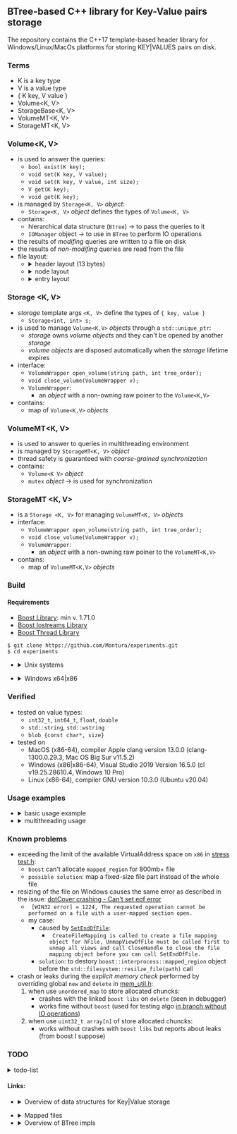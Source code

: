 ## BTree-based C++ library for Key-Value pairs storage 

The repository contains the C++17 template-based header library for Windows/Linux/MacOs platforms for storing KEY|VALUES pairs on disk.

### Terms
  * K is a key type 
  * V is a value type 
  * { K key, V value }
  * Volume<K, V>
  * StorageBase<K, V>
  * VolumeMT<K, V>
  * StorageMT<K, V>

### Volume<K, V>
  * is used to answer the queries:
    * `bool exist(K key);` 
    * `void set(K key, V value);`
    * `void set(K key, V value, int size);`
    * `V get(K key);` 
    * `void get(K key);` 
  * is managed by `Storage<K, V>` _object_:
    * `Storage<K, V>` _object_ defines the types of `Volume<K, V>`
  * contains:
    * hierarchical data structure (`Btree`) -> to pass the queries to it
    * `IOManager` object -> to use in `BTree` to perform IO operations
  * the results of _modifing_ queries are written to a file on disk
  * the results of _non-modifing_ queries are read from the file
  * file layout:      
      * <details>
          <summary>header layout (13 bytes)</summary>

              - T                        |=> takes 2 bytes (tree degree)
              - KEY_SIZE                 |=> takes 1 byte
              - VALUE_TYPE               |=> takes 1 byte 
                 - VALUE_TYPE = 0 for integer primitives: int32_t, int64_t
                 - VALUE_TYPE = 1 for unsigned integer primitives: uint32_t, uint64_t
                 - VALUE_TYPE = 2 for floating-point primitives: float, double
                 - VALUE_TYPE = 3 for container of values: (w)string
                 - VALUE_TYPE = 4 for blob                
              - ELEMENT_SIZE             |=> takes 1 byte 
                 - ELEMENT_SIZE = sizeof(VALUE_TYPE) for primitives
                 - ELEMENT_SIZE = sizeof(VALUE_SUBTYPE) for containers or blob

              - ROOT POS                 |=> takes 8 bytes (pos in file)
         </details>
      * <details>
          <summary>node layout</summary>
   
              - FLAG                     |=> takes 1 byte                 (for "is_leaf")
              - USED_KEYS                |=> takes 2 bytes                (for the number of "active" keys in the node)
              - KEY_POS                  |=> takes (2 * t - 1) * KEY_SIZE (for key positions in file)
              - CHILD_POS                |=> takes (2 * t) * KEY_SIZE     (for key positions in file)
        </details>
      * <details>
          <summary>entry layout</summary>
         
                 - KEY                   |=> takes KEY_SIZE bytes (4 bytes is enough for 10^8 different keys)
              ----------–-----
                 - VALUE                 |=> takes ELEMENT_SIZE bytes for primitive VALUE_TYPE
              or
                 - VALUE_SIZE            |=> takes 4 bytes
                 - VALUE                 |=> takes (ELEMENT_SIZE * NUMBER_OF_ELEMENTS) bytes for (w)string or blob VALUE_TYPE
              ----------–-----
        </details>

### Storage <K, V>
  * *storage* template args `<K, V>` define the types of `{ key, value }`
    * ```Storage<int, int> s;```
  * is used to manage `Volume<K,V>` _objects_ through a `std::unique_ptr`:
    * _storage_ owns _volume objects_ and they can't be opened by another _storage_
    * _volume objects_ are disposed automatically when the _storage_ lifetime expires 
  * interface:
     * `VolumeWrapper open_volume(string path, int tree_order);`
     * `void close_volume(VolumeWrapper v);`
     * `VolumeWrapper`:
       * an _object_ with a non-owning raw poiner to the `Volume<K,V>`
  * contains:
    * map of `Volume<K,V>` _objects_

### VolumeMT<K, V>
  * is used to answer to queries in multithreading environment
  * is managed by `StorageMT<K, V>` _object_
  * thread safety is guaranteed with *coarse-grained synchronization*
  * contains:
    * `Volume<K V>` _object_
    * `mutex` _object_ -> is used for synchronization

### StorageMT <K, V>
  * is a `Storage <K, V>` for managing `VolumeMT<K, V>` _objects_
  * interface:
     * `VolumeWrapper open_volume(string path, int tree_order);`
     * `void close_volume(VolumeWrapper v);`
     * `VolumeWrapper`:
       * an _object_ with a non-owning raw poiner to the `VolumeMT<K,V>`
  * contains:
    * map of `VolumeMT<K,V>` _objects_


### Build

#### Requirements
   - [Boost Library](https://www.boost.org/users/history/version_1_71_0.html):  min v. 1.71.0
   - [Boost Iostreams Library](https://www.boost.org/doc/libs/1_76_0/libs/iostreams/doc/index.html)
   - [Boost Thread Library](https://www.boost.org/doc/libs/1_78_0/doc/html/thread.html)
```
$ git clone https://github.com/Montura/experiments.git
$ cd experiments
```

* <details> 
   <summary>Unix systems</summary>
   
   ```
   $ cmake -B build -S . -DCMAKE_BUILD_TYPE=Release
   $ cmake --build build --target key-value-storage-test
   $ ./build/test/key-value-storage-test --log_level=success
   ```
</details>
   
*  <details> 
      <summary>Windows x64|x86</summary> 
      
      * x64
         ```
         $ cmake -B build_x64 -S . -DCMAKE_BUILD_TYPE=Release -A x64
         $ cmake --build build_x64 --target key-value-storage-test
         $ %vs2019_install%\MSBuild\Current\Bin\MSBuild.exe build_x64\experiments.sln /p:Configuration=Release
         $ build_64\test\Release\key-value-storage-test.exe --log_level=success
         ```
   
      *  x86   
         ```
         $ cmake -B build_x86 -S . -DCMAKE_BUILD_TYPE=Release -A win32
         $ cmake --build build_x86 --target key-value-storage-test
         $ %vs2019_install%\MSBuild\Current\Bin\MSBuild.exe build_x86\experiments.sln /p:Configuration=Release
         $ build_x86\test\Release\key-value-storage-test.exe --log_level=success
         ```
   </details>

### Verified
* tested on value types:
    *  `int32_t`, `int64_t`, `float`, `double`
    *  `std::string`, `std::wstring`
    *  `blob {const char*, size}`
* tested on 
    * MacOS (x86-64), compiler Apple clang version 13.0.0 (clang-1300.0.29.3, Mac OS Big Sur v11.5.2)
    * Windows (x86|x86-64), Visual Studio 2019 Version 16.5.0 (cl v19.25.28610.4, Windows 10 Pro)
    * Linux (x86-64), compiler GNU version 10.3.0 (Ubuntu v20.04)

### Usage examples
   * <details> 
       <summary>basic usage example</summary> 

       * [void usage()](test/test.cpp#L70)
   
       ```cpp
       {
         btree::Storage<int, int> int_storage;
         auto volume = int_storage.open_volume("../int_storage.txt", 2);
         int val = -1;
         volume.set(0, val);
         std::optional<int> opt = volume.get(0);
         assert(opt.value() == val);
       }
       {
         btree::Storage<int, std::string> str_storage;
         auto volume = str_storage.open_volume("../str_storage.txt", 2);
         std::string val = "abacaba";
         volume.set(0, val);
         std::optional<std::string> opt = volume.get(0);
         assert(opt.value() == val);
       }
       {
         btree::Storage<int, const char*> blob_storage;
         auto volume = blob_storage.open_volume("../blob_storage.txt", 2);
         int len = 10;
         auto blob = std::make_unique<char*>(new char[len + 1]);
         for (int i = 0; i < len; ++i) {
             (*blob)[i] = (char)(i + 1);
         }
         volume.set(0, *blob, len);
  
         std::optional<const char*> opt = volume.get(0);
         auto ptr = opt.value();
         for (int i = 0; i < len; ++i) {
             assert(ptr[i] == (*blob)[i]);
         }
       }
       ```
     </details>

   * <details> 
      <summary>multithreading usage</summary> 

      * [mt_usage()](test/test.cpp#L125)
   
      ```cpp
      btree::StorageMT<int, int> int_storage;
      auto volume = int_storage.open_volume("../mt_int_storage.txt", 100);

      int n = 100000;
      {
        ThreadPool tp { 10 };
        auto ranges = generate_ranges(n, 10); // ten not-overlapped intervals
        for (auto& range: ranges) {
            tp.post([&volume, &range]() {
                for (int i = range.first; i < range.second; ++i)
                    volume.set(i, -i);
            });
        }
        tp.join();
        for (int i = 0; i < n; ++i)
            assert(volume.get(i).value() == -i);
      }
      {
        ThreadPool tp { 10 };
        tp.post([&volume, n]() {
            for (int i = 0; i < n; ++i)
                volume.set(i, 0);
        });
        tp.join();
        for (int i = 0; i < n; ++i)
            assert(volume.get(i).value() == 0);
      }
      ```
     </details>
   
### Known problems
   * exceeding the limit of the available VirtualAddress space on `x86` in [stress test.h](test/stress_test.h):
      * `boost` can't allocate `mapped_region` for 800mb+ file
      * `possible solution`:  map a fixed-size file part instead of the whole file 
   * resizing of the file on Windows causes the same error as described in the issue: [dotCover crashing - Can't set eof error](https://youtrack.jetbrains.com/issue/PROF-752)
      * ``` [WIN32 error] = 1224, The requested operation cannot be performed on a file with a user-mapped section open.```
      * my case: 
         * caused by [`SetEndOfFile`](https://docs.microsoft.com/en-us/windows/win32/api/fileapi/nf-fileapi-setendoffile):
           * ``` CreateFileMapping is called to create a file mapping object for hFile, UnmapViewOfFile must be called first to unmap all views and call CloseHandle to close the file mapping object before you can call SetEndOfFile.```
         * `solution`: to destory `boost::interprocess::mapped_region` object before the `std::filesystem::resilze_file(path)` call
   * crash or leaks during the *explicit memory check* performed by overriding global `new` and `delete` in [mem_util.h](test/utils/mem_util.h):
      1. when use `unordered_map` to store allocated chuncks:
         * crashes with the linked `boost libs` on `delete` (seen in debugger)
         * works fine without `boost` (used for testing algo [in branch without IO operations](https://github.com/Montura/experiments/tree/mmap))
      2. when use `uint32_t array[n]` of store allocated chuncks:
         * works without crashes with `boost libs` but reports about leaks (from boost I suppose)

### TODO
<details>
    <summary>todo-list</summary>
   
   * automatic removal of the expiring keys (see [Redis impl](https://github.com/redis/redis/blob/a92921da135e38eedd89138e15fe9fd1ffdd9b48/src/expire.c#L98))
   * a technique for providing atomicity and durability [Write-Ahead-Log](https://people.eecs.berkeley.edu/~kubitron/cs262/handouts/papers/a1-graefe.pdf)   
      * the recovery log describes changes before any in-place updates of the `B-tree`
      * for now all modifications are written at the end of the same file -> file size accordingly grows (drawback)
   * to specify mapped region usage [behavior](https://github.com/steinwurf/boost/blob/master/boost/interprocess/mapped_region.hpp#L199) to reduce [overhead in memory mapped file I/O](https://www.usenix.org/sites/default/files/conference/protected-files/hotstorage17_slides_choi.pdf)
</details>

#### Links:
   * <details> 
      <summary>Overview of data structures for Key|Value storage</summary>

      * [МФТИ. Липовский Р.Г. Теория отказоустойчивых распределенных систем](https://mipt.ru/online/algoritmov-i-tekhnologiy/teoriya-ORS.php)
      * TFTDS 0. Модель распределенной системы
         * [примеры систем](https://youtu.be/HJaI4lCgPCs?t=1106)
      * TFTDS 1. Линеаризуемость. Репликация атомарного регистра, алгоритм ABD
         *  [k/v storage](https://youtu.be/FWQ37wvq1OI?t=619)
         *  [реализация k/v storage](https://youtu.be/FWQ37wvq1OI?t=2441)
      * TFTDS. Семинар 2. Локальное хранилище
         *  [B-tree](https://youtu.be/wXoQIh6mvwE?t=2806)
         *  [LSM-tree](https://youtu.be/wXoQIh6mvwE?t=3447)
      *  [Блеск и нищета key-value базы данных LMDB в приложениях для iOS](https://habr.com/ru/company/vk/blog/480850/)
      *  [Understanding Key-Value Store’s Internal Working](https://medium.com/swlh/key-value-pair-database-internals-18f52c36bb70)
      *  [The State of the Storage Engine](https://dzone.com/articles/state-storage-engine)
      *  [B-Tree vs Log-Structured-Merge-Tree](https://tikv.github.io/deep-dive-tikv/key-value-engine/B-Tree-vs-Log-Structured-Merge-Tree.html)
      *  [Btree vs LSM (WiredTiger bench)](https://github.com/wiredtiger/wiredtiger/wiki/Btree-vs-LSM)
      *  [Closing the B-tree vs. LSM-tree Write Amplification Gap on Modern Storage Hardware with Built-in Transparent Compression (WiredTiger article)](https://arxiv.org/pdf/2107.13987.pdf)
   </details>
   
   *  <details> 
         <summary>Mapped files</summary> 
   
         * [Introduction to Memory Mapped IO]( https://towardsdatascience.com/introduction-to-memory-mapped-io-3540454770f7)
         * [Efficient Memory Mapped File I/O for In-Memory File Systems](https://www.usenix.org/sites/default/files/conference/protected-files/hotstorage17_slides_choi.pdf)
      </details>
   
   * <details> 
      <summary>Overview of BTree impls</summary> 
   
      *  [B-tree library for eventual proposal to Boost](https://github.com/Beman/btree)
      *  [B-tree based on Google's B-tree implementation](https://github.com/Kronuz/cpp-btree)
      *  [Fine-Grained-Locked-B-Tree](https://github.com/MentallyCramped/Fine-Grained-Locked-B-Tree)
      *  [BPlusTree](https://github.com/skyzh/BPlusTree)
      *  [B-tree ИМТО конспект](https://neerc.ifmo.ru/wiki/index.php?title=B-%D0%B4%D0%B5%D1%80%D0%B5%D0%B2%D0%BE)
      *  [Implement Key-Value Store by B-Tree on Linux OS environment](https://medium.com/@pthtantai97/implement-key-value-store-by-btree-5a100a03da3a)
         * [B-Tree impl on Linux OS environment](https://github.com/phamtai97/key-value-store)
         * [Key Value Store using B-Tree](https://github.com/billhcmus/key-value-store)
     </details>
